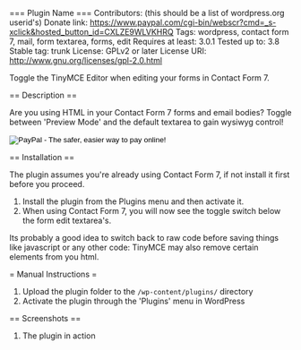 === Plugin Name ===
Contributors: (this should be a list of wordpress.org userid's)
Donate link: https://www.paypal.com/cgi-bin/webscr?cmd=_s-xclick&hosted_button_id=CXLZE9WLVKHRQ
Tags: wordpress, contact form 7, mail, form textarea, forms, edit
Requires at least: 3.0.1
Tested up to: 3.8
Stable tag: trunk
License: GPLv2 or later
License URI: http://www.gnu.org/licenses/gpl-2.0.html

Toggle the TinyMCE Editor when editing your forms in Contact Form 7.

== Description ==

Are you using HTML in your Contact Form 7 forms and email bodies? Toggle between 'Preview Mode' and the default textarea to gain wysiwyg control!

<form action="https://www.paypal.com/cgi-bin/webscr" method="post" target="_top">
<input type="hidden" name="cmd" value="_s-xclick">
<input type="hidden" name="hosted_button_id" value="CXLZE9WLVKHRQ">
<input type="image" src="https://www.paypalobjects.com/en_US/i/btn/btn_donateCC_LG.gif" border="0" name="submit" alt="PayPal - The safer, easier way to pay online!">
<img alt="" border="0" src="https://www.paypalobjects.com/en_US/i/scr/pixel.gif" width="1" height="1">
</form>

== Installation ==

The plugin assumes you're already using Contact Form 7, if not install it first before you proceed. 

1. Install the plugin from the Plugins menu and then activate it.
2. When using Contact Form 7, you will now see the toggle switch below the form edit textarea's.

Its probably a good idea to switch back to raw code before saving things like javascript or any other code: TinyMCE may also remove certain elements from you html. 

= Manual Instructions =

1. Upload the plugin folder to the `/wp-content/plugins/` directory
2. Activate the plugin through the 'Plugins' menu in WordPress

== Screenshots ==

1. The plugin in action